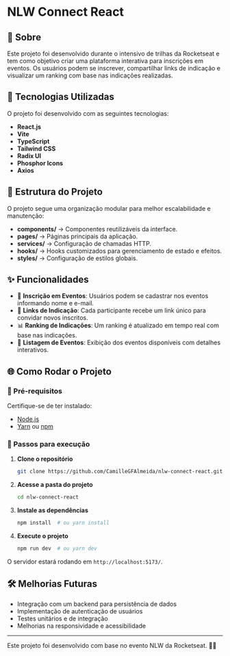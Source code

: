 # NLW Connect React

## 📍 Sobre

Este projeto foi desenvolvido durante o intensivo de trilhas da Rocketseat e tem como objetivo criar uma plataforma interativa para inscrições em eventos. Os usuários podem se inscrever, compartilhar links de indicação e visualizar um ranking com base nas indicações realizadas.

## 🚀 Tecnologias Utilizadas

O projeto foi desenvolvido com as seguintes tecnologias:

- **React.js**
- **Vite**
- **TypeScript**
- **Tailwind CSS**
- **Radix UI**
- **Phosphor Icons**
- **Axios**

## 📂 Estrutura do Projeto

O projeto segue uma organização modular para melhor escalabilidade e manutenção:

- **components/** → Componentes reutilizáveis da interface.
- **pages/** → Páginas principais da aplicação.
- **services/** → Configuração de chamadas HTTP.
- **hooks/** → Hooks customizados para gerenciamento de estado e efeitos.
- **styles/** → Configuração de estilos globais.

## ✨ Funcionalidades

- 📌 **Inscrição em Eventos**: Usuários podem se cadastrar nos eventos informando nome e e-mail.
- 🔗 **Links de Indicação**: Cada participante recebe um link único para convidar novos inscritos.
- 📊 **Ranking de Indicações**: Um ranking é atualizado em tempo real com base nas indicações.
- 📅 **Listagem de Eventos**: Exibição dos eventos disponíveis com detalhes interativos.

## 🌐 Como Rodar o Projeto

### 🔹 Pré-requisitos
Certifique-se de ter instalado:
- [Node.js](https://nodejs.org/)
- [Yarn](https://yarnpkg.com/) ou [npm](https://www.npmjs.com/)

### 🔹 Passos para execução

1. **Clone o repositório**

    ```bash
    git clone https://github.com/CamilleGFAlmeida/nlw-connect-react.git
    ```

2. **Acesse a pasta do projeto**

    ```bash
    cd nlw-connect-react
    ```

3. **Instale as dependências**

    ```bash
    npm install  # ou yarn install
    ```

4. **Execute o projeto**

    ```bash
    npm run dev  # ou yarn dev
    ```

O servidor estará rodando em `http://localhost:5173/`.

## 🛠 Melhorias Futuras
- Integração com um backend para persistência de dados
- Implementação de autenticação de usuários
- Testes unitários e de integração
- Melhorias na responsividade e acessibilidade

---

Este projeto foi desenvolvido com base no evento NLW da Rocketseat. 💜🚀

